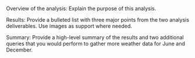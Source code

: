 Overview of the analysis: Explain the purpose of this analysis.

Results: Provide a bulleted list with three major points from the two analysis deliverables. Use images as support where needed.

Summary: Provide a high-level summary of the results and two additional queries that you would perform to gather more weather data for June and December.